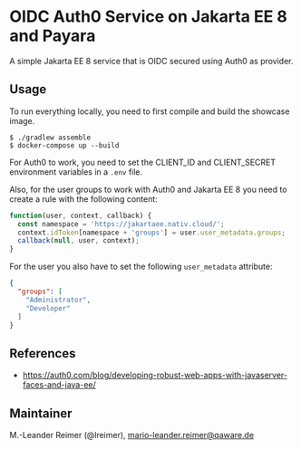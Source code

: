 # OIDC Auth0 Service on Jakarta EE 8 and Payara

A simple Jakarta EE 8 service that is OIDC secured using Auth0 as provider. 

## Usage

To run everything locally, you need to first compile and build the showcase image.
```
$ ./gradlew assemble
$ docker-compose up --build
```

For Auth0 to work, you need to set the CLIENT_ID and CLIENT_SECRET environment 
variables in a `.env` file.

Also, for the user groups to work with Auth0 and Jakarta EE 8 you need to create a rule
with the following content:
```javascript
function(user, context, callback) {
  const namespace = 'https://jakartaee.nativ.cloud/';
  context.idToken[namespace + 'groups'] = user.user_metadata.groups;
  callback(null, user, context);
}
```

For the user you also have to set the following `user_metadata` attribute:
```json
{
  "groups": [
    "Administrator",
    "Developer"
  ]
}
```

## References

- https://auth0.com/blog/developing-robust-web-apps-with-javaserver-faces-and-java-ee/

## Maintainer

M.-Leander Reimer (@lreimer), <mario-leander.reimer@qaware.de>
